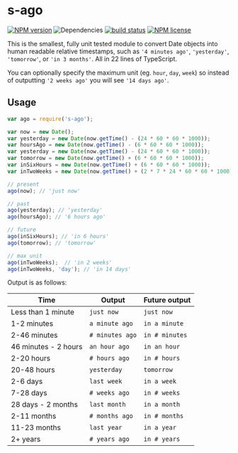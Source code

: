 # s-ago

[![NPM version](https://img.shields.io/npm/v/s-ago.svg)](https://www.npmjs.com/package/s-ago) ![Dependencies](https://img.shields.io/david/sebastiansandqvist/s-ago.svg) [![build status](http://img.shields.io/travis/sebastiansandqvist/s-ago.svg)](https://travis-ci.org/sebastiansandqvist/s-ago) [![NPM license](https://img.shields.io/npm/l/s-ago.svg)](https://www.npmjs.com/package/s-ago)

This is the smallest, fully unit tested module to convert Date objects into human readable relative timestamps, such as `'4 minutes ago'`, `'yesterday'`, `'tomorrow'`, or `'in 3 months'`. All in 22 lines of TypeScript.

You can optionally specify the maximum unit (eg. `hour`, `day`, `week`) so instead of outputting `'2 weeks ago'` you will see `'14 days ago'`.

## Usage
```javascript
var ago = require('s-ago');

var now = new Date();
var yesterday = new Date(now.getTime() - (24 * 60 * 60 * 1000));
var hoursAgo = new Date(now.getTime() - (6 * 60 * 60 * 1000));
var yesterday = new Date(now.getTime() - (24 * 60 * 60 * 1000));
var tomorrow = new Date(now.getTime() + (6 * 60 * 60 * 1000));
var inSixHours = new Date(now.getTime() + (6 * 60 * 60 * 1000));
var inTwoWeeks = new Date(now.getTime() + (2 * 7 * 24 * 60 * 60 * 1000));

// present
ago(now); // 'just now'

// past
ago(yesterday); // 'yesterday'
ago(hoursAgo); // '6 hours ago'

// future
ago(inSixHours); // 'in 6 hours'
ago(tomorrow); // 'tomorrow'

// max unit
ago(inTwoWeeks);  // 'in 2 weeks'
ago(inTwoWeeks, 'day'); // 'in 14 days'
```

Output is as follows:

Time | Output | Future output
--- | --- | ---
Less than 1 minute | `just now` | `just now`
1-2 minutes | `a minute ago` | `in a minute`
2-46 minutes | `# minutes ago` | `in # minutes`
46 minutes - 2 hours | `an hour ago` | `in an hour`
2-20 hours | `# hours ago` | `in # hours`
20-48 hours | `yesterday` | `tomorrow`
2-6 days | `last week` | `in a week`
7-28 days | `# weeks ago` | `in # weeks`
28 days - 2 months | `last month` | `in a month`
2-11 months | `# months ago` | `in # months`
11-23 months | `last year` | `in a year`
2+ years | `# years ago` | `in # years`

